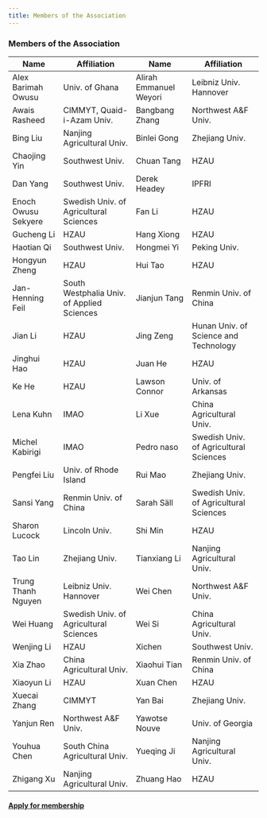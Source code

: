 ```yaml
---
title: Members of the Association
---
```


<h3 class="post_flex_center_center">
    Members of the Association
</h3>

| Name | Affiliation     | Name                   | Affiliation     |
| --- |-----------------|------------------------|-----------------| 
| Alex Barimah Owusu | Univ. of Ghana  | Alirah Emmanuel Weyori | Leibniz Univ. Hannover |
| Awais Rasheed | CIMMYT, Quaid-i-Azam Univ. | Bangbang Zhang         | Northwest A&F Univ. |
| Bing Liu | Nanjing Agricultural Univ. | Binlei Gong            |  Zhejiang Univ. |
| Chaojing Yin |  Southwest Univ. | Chuan Tang             |  HZAU |
| Dan Yang  | Southwest Univ. | Derek Headey           | IPFRI |
| Enoch Owusu Sekyere | Swedish Univ. of Agricultural Sciences | Fan Li                 |  HZAU |
| Gucheng Li | HZAU | Hang Xiong             | HZAU |
| Haotian Qi | Southwest Univ. | Hongmei Yi             | Peking Univ. |
| Hongyun Zheng  |  HZAU | Hui Tao                |  HZAU |
| Jan-Henning Feil | South Westphalia Univ. of Applied Sciences | Jianjun Tang           |  Renmin Univ. of China |
| Jian Li  |  HZAU | Jing Zeng              |  Hunan Univ. of Science and Technology |
| Jinghui Hao |  HZAU | Juan He                |   HZAU |
| Ke He   |   HZAU | Lawson Connor          |   Univ. of Arkansas |
| Lena Kuhn   |  IMAO | Li Xue                 |  China Agricultural Univ. |
| Michel Kabirigi |  IMAO | Pedro naso             |  Swedish Univ. of Agricultural Sciences |
| Pengfei Liu  | Univ. of Rhode Island | Rui Mao                |  Zhejiang Univ. |
| Sansi Yang |  Renmin Univ. of China | Sarah Säll             |  Swedish Univ. of Agricultural Sciences | 
| Sharon Lucock |  Lincoln Univ. | Shi Min                |  HZAU |
| Tao Lin  |   Zhejiang Univ. | Tianxiang Li           |  Nanjing Agricultural Univ. |
| Trung Thanh Nguyen |  Leibniz Univ. Hannover | Wei Chen               |  Northwest A&F Univ. |
| Wei Huang  |  Swedish Univ. of Agricultural Sciences | Wei Si                 |  China Agricultural Univ. |
| Wenjing Li |  HZAU | Xichen                 |  Southwest Univ. |
| Xia Zhao |   China Agricultural Univ. | Xiaohui Tian           |   Renmin Univ. of China |
| Xiaoyun Li |  HZAU | Xuan Chen              |  HZAU |
| Xuecai Zhang  |   CIMMYT | Yan Bai                |  Zhejiang Univ. |
| Yanjun Ren |  Northwest A&F Univ. | Yawotse Nouve          |  Univ. of Georgia |
| Youhua Chen  |    South China Agricultural Univ. | Yueqing Ji             |  Nanjing Agricultural Univ. |
| Zhigang Xu  |  Nanjing Agricultural Univ. | Zhuang Hao             |  HZAU | 

#### [Apply for membership](/registration) ####
